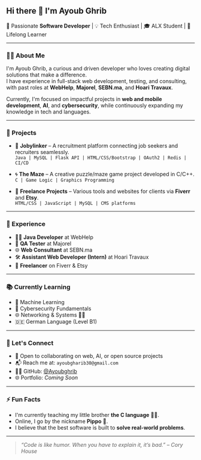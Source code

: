 ## Hi there 👋 I'm Ayoub Ghrib

🚀 Passionate **Software Developer** | 💡 Tech Enthusiast | 🎓 ALX Student | 🧠 Lifelong Learner

---

### 👨‍💻 About Me

I'm Ayoub Ghrib, a curious and driven developer who loves creating digital solutions that make a difference.  
I have experience in full-stack web development, testing, and consulting, with past roles at **WebHelp**, **Majorel**, **SEBN.ma**, and **Hoari Travaux**.

Currently, I'm focused on impactful projects in **web and mobile development**, **AI**, and **cybersecurity**, while continuously expanding my knowledge in tech and languages.

---

### 🔨 Projects

- 🔗 **Jobylinker** – A recruitment platform connecting job seekers and recruiters seamlessly.  
  `Java | MySQL | Flask API | HTML/CSS/Bootstrap | OAuth2 | Redis | CI/CD`

- 🌀 **The Maze** – A creative puzzle/maze game project developed in C/C++.  
  `C | Game Logic | Graphics Programming`

- 🧪 **Freelance Projects** – Various tools and websites for clients via **Fiverr** and **Etsy**.  
  `HTML/CSS | JavaScript | MySQL | CMS platforms`

---

### 💼 Experience

- 👨‍💻 **Java Developer** at WebHelp  
- 🧪 **QA Tester** at Majorel  
- 🌐 **Web Consultant** at SEBN.ma  
- 🛠️ **Assistant Web Developer (Intern)** at Hoari Travaux  
- 🧰 **Freelancer** on Fiverr & Etsy

---

### 📚 Currently Learning

- 🤖 Machine Learning  
- 🔐 Cybersecurity Fundamentals  
- 🌐 Networking & Systems 🛜📡  
- 🇩🇪 German Language (Level B1)

---

### 🤝 Let's Connect

- 💼 Open to collaborating on web, AI, or open source projects
- 📬 Reach me at: `ayoubgharib30@gmail.com`
- 🧑‍💻 GitHub: [@Ayoubghrib](https://github.com/Ayoubghrib)
- 🌐 Portfolio: *Coming Soon*

---

### ⚡ Fun Facts

- I'm currently teaching my little brother **the C language** 👨‍🏫.
- Online, I go by the nickname **Pippo** 🧢.
- I believe that the best software is built to **solve real-world problems**.

---

> _“Code is like humor. When you have to explain it, it’s bad.” – Cory House_
